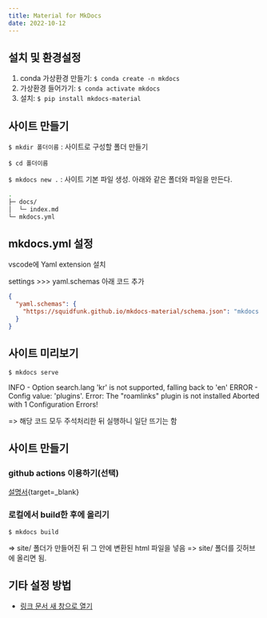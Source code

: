 ```yaml
---
title: Material for MkDocs
date: 2022-10-12
---
```


## 설치 및 환경설정

1. conda 가상환경 만들기: `$ conda create -n mkdocs`
2. 가상환경 들어가기: `$ conda activate mkdocs`
3. 설치: `$ pip install mkdocs-material`

## 사이트 만들기

`$ mkdir 폴더이름` : 사이트로 구성할 폴더 만들기

`$ cd 폴더이름`

`$ mkdocs new .` : 사이트 기본 파일 생성. 아래와 같은 폴더와 파일을 만든다.

```bash
.
├─ docs/
│  └─ index.md
└─ mkdocs.yml
```

## mkdocs.yml 설정

vscode에 Yaml extension 설치

settings >>> yaml.schemas 아래 코드 추가

```json
{
  "yaml.schemas": {
    "https://squidfunk.github.io/mkdocs-material/schema.json": "mkdocs.yml"
  }
}
```

## 사이트 미리보기

`$ mkdocs serve`

INFO     -  Option search.lang 'kr' is not supported, falling back to 'en'
ERROR    -  Config value: 'plugins'. Error: The "roamlinks" plugin is not installed
Aborted with 1 Configuration Errors!

=> 해당 코드 모두 주석처리한 뒤 실행하니 일단 뜨기는 함

## 사이트 만들기

### github actions 이용하기(선택)

[설명서](https://squidfunk.github.io/mkdocs-material/publishing-your-site/){target=_blank}

### 로컬에서 build한 후에 올리기

`$ mkdocs build`

=> site/ 폴더가 만들어진 뒤 그 안에 변환된 html 파일을 넣음
=> site/ 폴더를 깃허브에 올리면 됨.

## 기타 설정 방법

- [링크 문서 새 창으로 열기](./markdown_link_new_window.md)
